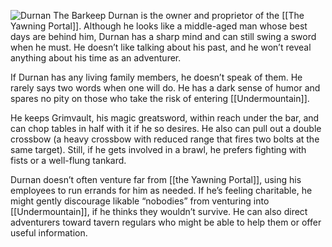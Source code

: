 ![Durnan The Barkeep](https://www.dndbeyond.com/avatars/thumbnails/4461/87/1000/1000/636708525147696565.png)
Durnan is the owner and proprietor of the [[The Yawning Portal]]. Although he looks like a middle-aged man whose best days are behind him, Durnan has a sharp mind and can still swing a sword when he must. He doesn’t like talking about his past, and he won’t reveal anything about his time as an adventurer.

If Durnan has any living family members, he doesn’t speak of them. He rarely says two words when one will do. He has a dark sense of humor and spares no pity on those who take the risk of entering [[Undermountain]].

He keeps Grimvault, his magic greatsword, within reach under the bar, and can chop tables in half with it if he so desires. He also can pull out a double crossbow (a heavy crossbow with reduced range that fires two bolts at the same target). Still, if he gets involved in a brawl, he prefers fighting with fists or a well-flung tankard.

Durnan doesn’t often venture far from [[the Yawning Portal]], using his employees to run errands for him as needed. If he’s feeling charitable, he might gently discourage likable “nobodies” from venturing into [[Undermountain]], if he thinks they wouldn’t survive. He can also direct adventurers toward tavern regulars who might be able to help them or offer useful information.